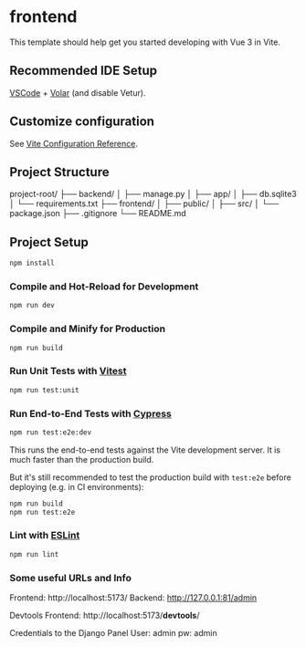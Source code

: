 # frontend

This template should help get you started developing with Vue 3 in Vite.

## Recommended IDE Setup

[VSCode](https://code.visualstudio.com/) + [Volar](https://marketplace.visualstudio.com/items?itemName=Vue.volar) (and disable Vetur).

## Customize configuration

See [Vite Configuration Reference](https://vite.dev/config/).

## Project Structure
project-root/
├── backend/
│   ├── manage.py
│   ├── app/
│   ├── db.sqlite3
│   └── requirements.txt
├── frontend/
│   ├── public/
│   ├── src/
│   └── package.json
├── .gitignore
└── README.md


## Project Setup

```sh
npm install
```

### Compile and Hot-Reload for Development

```sh
npm run dev
```

### Compile and Minify for Production

```sh
npm run build
```

### Run Unit Tests with [Vitest](https://vitest.dev/)

```sh
npm run test:unit
```

### Run End-to-End Tests with [Cypress](https://www.cypress.io/)

```sh
npm run test:e2e:dev
```

This runs the end-to-end tests against the Vite development server.
It is much faster than the production build.

But it's still recommended to test the production build with `test:e2e` before deploying (e.g. in CI environments):

```sh
npm run build
npm run test:e2e
```

### Lint with [ESLint](https://eslint.org/)

```sh
npm run lint
```

### Some useful URLs and Info
Frontend: http://localhost:5173/
Backend: http://127.0.0.1:81/admin

Devtools Frontend: http://localhost:5173/__devtools__/

Credentials to the Django Panel
User: admin
pw: admin